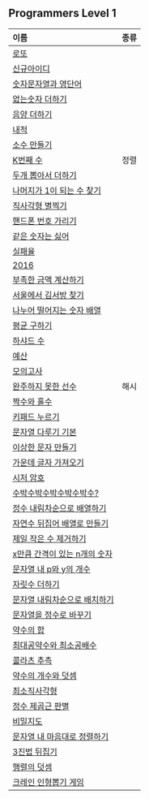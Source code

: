 ## Programmers Level 1   
|이름|종류|
|:---|:---:|
|[로또](https://programmers.co.kr/learn/courses/30/lessons/77484)|
|[신규아이디](https://programmers.co.kr/learn/courses/30/lessons/72410)|
|[숫자문자열과 영단어](https://programmers.co.kr/learn/courses/30/lessons/81301)|
|[없는숫자 더하기](https://programmers.co.kr/learn/courses/30/lessons/86051)|
|[음양 더하기](https://programmers.co.kr/learn/courses/30/lessons/76501)|
|[내적](https://programmers.co.kr/learn/courses/30/lessons/70128)|
|[소수 만들기](https://programmers.co.kr/learn/courses/30/lessons/12977)|
|[K번째 수](https://programmers.co.kr/learn/courses/30/lessons/42748)|정렬|
|[두개 뽑아서 더하기](https://programmers.co.kr/learn/courses/30/lessons/68644)|
|[나머지가 1이 되는 수 찾기](https://programmers.co.kr/learn/courses/30/lessons/87389)|
|[직사각형 별찍기](https://programmers.co.kr/learn/courses/30/lessons/12969)|
|[핸드폰 번호 가리기](https://programmers.co.kr/learn/courses/30/lessons/12948)|
|[같은 숫자는 싫어](https://programmers.co.kr/learn/courses/30/lessons/12906)|
|[실패율](https://programmers.co.kr/learn/courses/30/lessons/42889)|
|[2016](https://programmers.co.kr/learn/courses/30/lessons/12901#)|
|[부족한 금액 계산하기](https://programmers.co.kr/learn/courses/30/lessons/82612)|
|[서울에서 김서방 찾기](https://programmers.co.kr/learn/courses/30/lessons/12919)|
|[나누어 떨어지는 숫자 배열](https://programmers.co.kr/learn/courses/30/lessons/12910)|
|[평균 구하기](https://programmers.co.kr/learn/courses/30/lessons/12944)|
|[하샤드 수](https://programmers.co.kr/learn/courses/30/lessons/12947#)|
|[예산](https://programmers.co.kr/learn/courses/30/lessons/12982)|
|[모의고사](https://programmers.co.kr/learn/courses/30/lessons/42840)|
|[완주하지 못한 선수](https://programmers.co.kr/learn/courses/30/lessons/42576)|해시|
|[짝수와 홀수](https://programmers.co.kr/learn/courses/30/lessons/12937)|
|[키패드 누르기](https://programmers.co.kr/learn/courses/30/lessons/67256)|
|[문자열 다루기 기본](https://programmers.co.kr/learn/courses/30/lessons/12918)|
|[이상한 문자 만들기](https://programmers.co.kr/learn/courses/30/lessons/12930)|
|[가운데 글자 가져오기](https://programmers.co.kr/learn/courses/30/lessons/12903)|
|[시저 암호](https://programmers.co.kr/learn/courses/30/lessons/12926)|
|[수박수박수박수박수박수?](https://programmers.co.kr/learn/courses/30/lessons/12922)|
|[정수 내림차순으로 배열하기](https://programmers.co.kr/learn/courses/30/lessons/12933)|
|[자연수 뒤집어 배열로 만들기](https://programmers.co.kr/learn/courses/30/lessons/12932)|
|[제일 작은 수 제거하기](https://programmers.co.kr/learn/courses/30/lessons/12935)|
|[x만큼 간격이 있는 n개의 숫자](https://programmers.co.kr/learn/courses/30/lessons/12954)
|[문자열 내 p와 y의 개수](https://programmers.co.kr/learn/courses/30/lessons/12916)|
|[자릿수 더하기](https://programmers.co.kr/learn/courses/30/lessons/12931)|
|[문자열 내림차순으로 배치하기](https://programmers.co.kr/learn/courses/30/lessons/12917)|
|[문자열을 정수로 바꾸기](https://programmers.co.kr/learn/courses/30/lessons/12925)|
|[약수의 합](https://programmers.co.kr/learn/courses/30/lessons/12928)|
|[최대공약수와 최소공배수](https://programmers.co.kr/learn/courses/30/lessons/12940)|
|[콜라츠 추측](https://programmers.co.kr/learn/courses/30/lessons/12943)|
|[약수의 개수와 덧셈](https://programmers.co.kr/learn/courses/30/lessons/77884)|
|[최소직사각형](https://programmers.co.kr/learn/courses/30/lessons/86491)|
|[정수 제곱근 판별](https://programmers.co.kr/learn/courses/30/lessons/12934)|
|[비밀지도](https://programmers.co.kr/learn/courses/30/lessons/17681)|
|[문자열 내 마음대로 정렬하기](https://programmers.co.kr/learn/courses/30/lessons/12915)|
|[3진법 뒤집기](https://programmers.co.kr/learn/courses/30/lessons/68935)|
|[행렬의 덧셈](https://programmers.co.kr/learn/courses/30/lessons/12950)|
|[크레인 인형뽑기 게임](https://programmers.co.kr/learn/courses/30/lessons/64061#)|   
 

